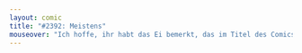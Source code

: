 ```yaml
---
layout: comic
title: "#2392: Meistens"
mouseover: "Ich hoffe, ihr habt das Ei bemerkt, das im Titel des Comics versteckt war...?"
---
```


